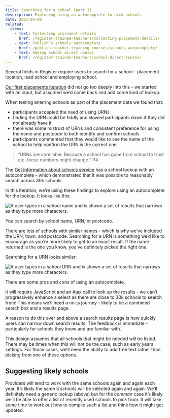 ```yaml
---
title: Searching for a school (part 1)
description: Exploring using an autocomplete to pick schools
date: 2021-04-08
related:
  items:
    - text: Collecting placement details
      href: /register-trainee-teachers/collecting-placement-details/
    - text: Publish’s schools autocomplete
      href: /publish-teacher-training-courses/schools-autocomplete/
    - text: Adding School direct routes
      href: /register-trainee-teachers/school-direct-routes/
---
```


Several fields in Register require users to search for a school - placement location, lead school and employing school.

[Our first placements iteration](/register-trainee-teachers/collecting-placement-details/) did not go too deeply into this - we started with an input, but assumed we’d come back and add some kind of lookup.

When testing entering schools as part of the placement data we found that:

- participants accepted the need of using URNs
- finding the URN could  be fiddly and slowed participants down if they did not already have it
- there was some mistrust of URNs and consistent preference for using the name and postcode to both identify and confirm schools
- participants commented that they would like to see the name of the school to help confirm the URN is the correct one

>“URNs are unreliable: Because a school has gone from school to trust etc. these numbers might change.” P4

The [Get information about schools service](https://www.get-information-schools.service.gov.uk/) has a school lookup with an autocomplete - which demonstrated that it was possible to reasonably search across 30k schools.

In this iteration, we’re using these findings to explore using an autocomplete for the lookup. It looks like this:

![A user types in a school name and is shown a set of results that narrows as they type more characters.](schools-autocomplete-name.gif)

You can search by school name, URN, or postcode.

There are lots of schools with similar names - which is why we’ve included the URN, town, and postcode. Searching for a URN is something we’d like to encourage as you’re more likely to get to an exact result. If the name returned is the one you know, you’ve definitely picked the right one.

Searching for a URN looks similar:

![A user types in a school URN and is shown a set of results that narrows as they type more characters.](schools-autocomplete-urn.gif)

There are some pros and cons of using an autocomplete.

It will require JavaScript and an Ajax call to look up the results - we can’t progressively enhance a select as there are close to 30k schools to search from! This means we’ll need a no-js journey - likely to be a combined search box and a results page.

A reason to do this over and above a search results page is how quickly users can narrow down search results. The feedback is immediate - particularly for schools they know and are familiar with.

This design assumes that all schools that might be needed will be listed. There may be times when this will not be the case, such as early years settings. For those cases, we’ll need the ability to add free text rather than picking from one of these options.

## Suggesting likely schools

Providers will tend to work with the same schools again and again each year. It’s likely the same 5 schools will be selected again and again. We’ll definitely need a generic lookup (above) but for the _common_ case it’s likely we’ll be able to offer a list of recently used schools to pick from. It will take some time to work out how to compile such a list and think how it might get updated.
